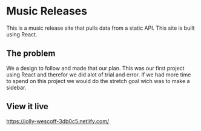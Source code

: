 # Music Releases
This is a music release site that pulls data from a static API. This site is built using React.

## The problem
We a design to follow and made that our plan. This was our first project using React and therefor we did alot of trial and error. If we had more time to spend on this project we would do the stretch goal wich was to make a sidebar.

## View it live

https://jolly-wescoff-3db0c5.netlify.com/
